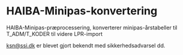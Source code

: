 HAIBA-Minipas-konvertering
==========================

HAIBA-Minipas-præprocessering, konverterer minipas-årstabeller til T_ADM/T_KODER til videre LPR-import

ksn@ssi.dk er blevet gjort bekendt med sikkerhedsadvarsel dd.
